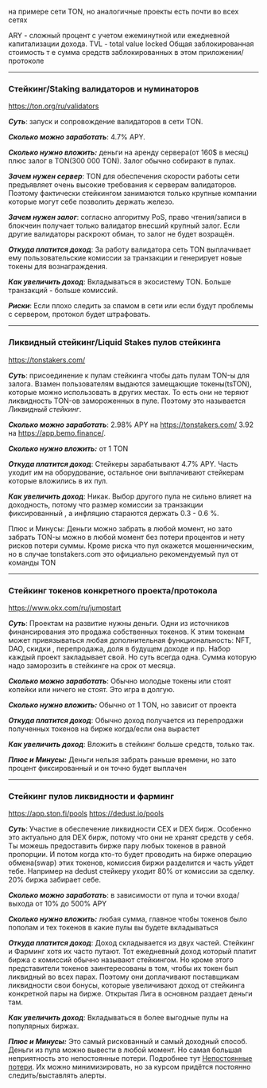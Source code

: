 на примере сети TON, но аналогичные проекты есть почти во всех сетях

ARY - сложный процент с учетом ежеминутной или ежедневной капитализации дохода.
TVL - total value locked Общая заблокированная стоимость т е сумма средств заблокированных в этом приложении/протоколе

------
### Стейкинг/Staking валидаторов и нуминаторов
https://ton.org/ru/validators

***Суть***: запуск и сопровождение валидаторов в сети TON.

***Сколько можно заработать***: 4.7% APY. 

***Сколько нужно вложить:*** деньги на аренду сервера(от 160$ в месяц) плюс залог в TON(300 000 TON). Залог обычно собирают в пулах.  

***Зачем нужен сервер***: TON для обеспечения скорости работы сети предъявляет очень высокие требования к серверам валидаторов. Поэтому фактически стейкингом занимаются только крупные компании которые могут себе позволить держать железо.

***Зачем нужен залог***: согласно алгоритму PoS, право чтения/записи в блокчеин получает только валидатор внесший крупный залог. Если другие валидаторы раскроют обман, то залог не будет возращён.

***Откуда платится доход***: За работу валидатора сеть TON выплачивает ему пользовательские комиссии за транзакции и генерирует новые токены для вознаграждения. 

***Как увеличить доход***: Вкладываться в экосистему TON. Больше транзакций - больше комиссий.  

***Риски***: Если плохо следить за спамом в сети или если будут проблемы с сервером, протокол будет штрафовать. 

-----
### Ликвидный стейкинг/Liquid Stakes пулов стейкинга
https://tonstakers.com/

***Суть***: присоединение к пулам стейкинга чтобы дать пулам TON-ы для залога. Взамен пользователям выдаются замещающие токены(tsTON), которые можно использовать в других местах. То есть они не теряют ликвидность TON-ов замороженных в пуле. Поэтому это называется *Ликвидный стейкинг*. 

***Сколько можно заработать***: 2.98% APY на https://tonstakers.com/  3.92 на https://app.bemo.finance/.  

***Сколько нужно вложить:*** от 1 TON

***Откуда платится доход***: Стейкеры зарабатывают 4.7% APY. Часть уходит им на оборудование, остальное они выплачивают стейкерам которые вложились в их пул.

***Как увеличить доход***: Никак. Выбор другого пула не сильно влияет на доходность, потому что размер комиссии за транзакции фиксированный , а инфляцию стараются держать 0.3 - 0.6 %.

Плюс и Минусы: Деньги можно забрать в любой момент, но зато забрать TON-ы можно в любой момент без потери процентов и нету рисков потери суммы. Кроме риска что пул окажется мошенническим, но в случае tonstakers.com это официально рекомендуемый пул от команды TON

-----
### Стейкинг токенов конкретного проекта/протокола
https://www.okx.com/ru/jumpstart

***Суть***: Проектам на развитие нужны деньги. Одни из источников финансирования это продажа собственных токенов. К этим токенам может привязываться любая дополнительная функциональность: NFT, DAO, скидки , перепродажа, доля в будущем доходе и пр. Набор каждый проект закладывает свой.  Но суть всегда одна.  Сумма которую надо заморозить в стейкинге на срок от месяца.  

***Сколько можно заработать***: Обычно молодые токены или стоят копейки или ничего не стоят. Это игра в долгую.

***Сколько нужно вложить:*** Обычно от 1 TON, но зависит от проекта

***Откуда платится доход***: Обычно доход получается из перепродажи полученных токенов на бирже когда/если она вырастет

***Как увеличить доход***: Вложить в стейкинг больше средств, только так.

***Плюс и Минусы:*** Деньги нельзя забрать раньше времени, но зато процент фиксированный и он точно будет выплачен

-----

### Стейкинг пулов ликвидности и фарминг
https://app.ston.fi/pools
https://dedust.io/pools

***Суть***: Участие в обеспечение ликвидности CEX и DEX бирж. Особенно это актуально для DEX бирж, потому что они не хранят средств у себя. Ты можешь предоставить бирже пару любых токенов в равной пропорции. И потом когда кто-то будет проводить на бирже операцию обмена(swap) этих токенов, комиссия биржи разделится и часть уйдет тебе. Например на dedust стейкеру уходит 80% от комиссии за сделку. 20% биржа забирает себе.   

***Сколько можно заработать***: в зависимости от пула и точки входа/выхода от 10% до 500% APY 

***Сколько нужно вложить:*** любая сумма, главное чтобы токенов было пополам и тех токенов в какие пулы вы будете вкладываться

***Откуда платится доход***: Доход складывается из двух частей. Стейкинг и Фарминг хотя их часто путают. Тот ежедневный доход который платит биржа с комиссий обычно называют стейкингом. Но кроме этого представители токенов заинтересованы в том, чтобы их токен был ликвидный во всех парах. Поэтому они доплачивают поставщикам ликвидности свои бонусы, которые увеличивают доход от стейкинга конкретной пары на бирже. Открытая Лига в основном раздает деньги там. 

***Как увеличить доход***: Вкладываться в более выгодные пулы на популярных биржах.

***Плюс и Минусы:*** Это самый рискованный и самый доходный способ.  Деньги из пула можно вывести в любой момент. Но самая большая неприятность это непостоянные потери. Подробнее тут [Непостоянные потери](Непостоянные%20потери.md).  Их можно минимизировать, но за курсом придётся постоянно следить/выставлять алерты. 





